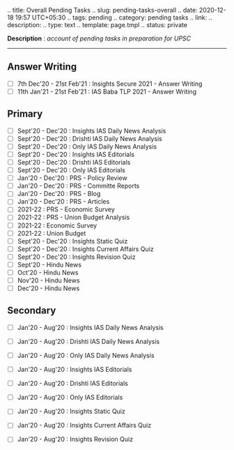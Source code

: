 
.. title: Overall Pending Tasks
.. slug: pending-tasks-overall
.. date: 2020-12-18 19:57 UTC+05:30
.. tags: pending
.. category: pending tasks
.. link: 
.. description: 
.. type: text
.. template: page.tmpl
.. status: private

**Description** : *account of pending tasks in preparation for UPSC*

***
<!-- TEASER_END -->

## Answer Writing
- [ ] 7th Dec'20 - 21st Feb'21 : Insights Secure 2021 - Answer Writing
- [ ] 11th Jan'21 - 21st Feb'21 : IAS Baba TLP 2021 - Answer Writing

## Primary
- [ ] Sept'20 - Dec'20 : Insights IAS Daily News Analysis
- [ ] Sept'20 - Dec'20 : Drishti IAS Daily News Analysis
- [ ] Sept'20 - Dec'20 : Only IAS Daily News Analysis
- [ ] Sept'20 - Dec'20 : Insights IAS Editorials
- [ ] Sept'20 - Dec'20 : Drishti IAS Editorials
- [ ] Sept'20 - Dec'20 : Only IAS Editorials
- [ ] Jan'20 - Dec'20 : PRS - Policy Review
- [ ] Jan'20 - Dec'20 : PRS - Committe Reports
- [ ] Jan'20 - Dec'20 : PRS - Blog
- [ ] Jan'20 - Dec'20 : PRS - Articles
- [ ] 2021-22 : PRS - Economic Survey
- [ ] 2021-22 : PRS - Union Budget Analysis
- [ ] 2021-22 : Economic Survey
- [ ] 2021-22 : Union Budget
- [ ] Sept'20 - Dec'20 : Insights Static Quiz
- [ ] Sept'20 - Dec'20 : Insights Current Affairs Quiz
- [ ] Sept'20 - Dec'20 : Insights Revision Quiz
- [ ] Sept'20 - Hindu News
- [ ] Oct'20 - Hindu News
- [ ] Nov'20 - Hindu News
- [ ] Dec'20 - Hindu News

## Secondary
- [ ] Jan'20 - Aug'20 : Insights IAS Daily News Analysis
- [ ] Jan'20 - Aug'20 : Drishti IAS Daily News Analysis
- [ ] Jan'20 - Aug'20 : Only IAS Daily News Analysis
- [ ] Jan'20 - Aug'20 : Insights IAS Editorials
- [ ] Jan'20 - Aug'20 : Drishti IAS Editorials
- [ ] Jan'20 - Aug'20 : Only IAS Editorials
- [ ] Jan'20 - Aug'20 : Insights Static Quiz
- [ ] Jan'20 - Aug'20 : Insights Current Affairs Quiz
- [ ] Jan'20 - Aug'20 : Insights Revision Quiz


